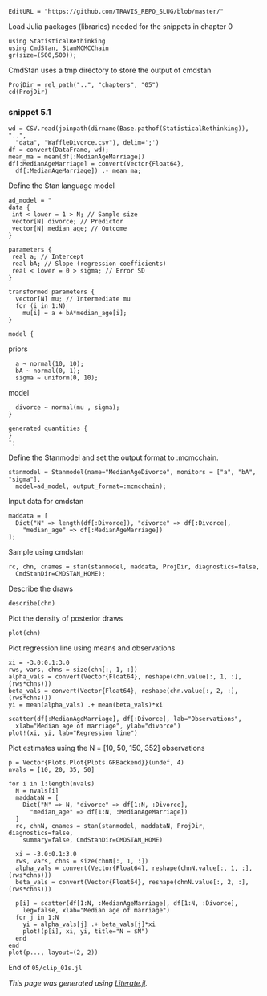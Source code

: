 ```@meta
EditURL = "https://github.com/TRAVIS_REPO_SLUG/blob/master/"
```

Load Julia packages (libraries) needed  for the snippets in chapter 0

```@example clip_01s
using StatisticalRethinking
using CmdStan, StanMCMCChain
gr(size=(500,500));
```

CmdStan uses a tmp directory to store the output of cmdstan

```@example clip_01s
ProjDir = rel_path("..", "chapters", "05")
cd(ProjDir)
```

### snippet 5.1

```@example clip_01s; continued = true
wd = CSV.read(joinpath(dirname(Base.pathof(StatisticalRethinking)), "..",
  "data", "WaffleDivorce.csv"), delim=';')
df = convert(DataFrame, wd);
mean_ma = mean(df[:MedianAgeMarriage])
df[:MedianAgeMarriage] = convert(Vector{Float64},
  df[:MedianAgeMarriage]) .- mean_ma;
```

Define the Stan language model

```@example clip_01s; continued = true
ad_model = "
data {
 int < lower = 1 > N; // Sample size
 vector[N] divorce; // Predictor
 vector[N] median_age; // Outcome
}

parameters {
 real a; // Intercept
 real bA; // Slope (regression coefficients)
 real < lower = 0 > sigma; // Error SD
}

transformed parameters {
  vector[N] mu; // Intermediate mu
  for (i in 1:N)
    mu[i] = a + bA*median_age[i];
}

model {
```

priors

```@example clip_01s; continued = true
  a ~ normal(10, 10);
  bA ~ normal(0, 1);
  sigma ~ uniform(0, 10);
```

model

```@example clip_01s
  divorce ~ normal(mu , sigma);
}

generated quantities {
}
";
```

Define the Stanmodel and set the output format to :mcmcchain.

```@example clip_01s; continued = true
stanmodel = Stanmodel(name="MedianAgeDivorce", monitors = ["a", "bA", "sigma"],
  model=ad_model, output_format=:mcmcchain);
```

Input data for cmdstan

```@example clip_01s
maddata = [
  Dict("N" => length(df[:Divorce]), "divorce" => df[:Divorce],
    "median_age" => df[:MedianAgeMarriage])
];
```

Sample using cmdstan

```@example clip_01s; continued = true
rc, chn, cnames = stan(stanmodel, maddata, ProjDir, diagnostics=false,
  CmdStanDir=CMDSTAN_HOME);
```

Describe the draws

```@example clip_01s
describe(chn)
```

Plot the density of posterior draws

```@example clip_01s
plot(chn)
```

Plot regression line using means and observations

```@example clip_01s
xi = -3.0:0.1:3.0
rws, vars, chns = size(chn[:, 1, :])
alpha_vals = convert(Vector{Float64}, reshape(chn.value[:, 1, :], (rws*chns)))
beta_vals = convert(Vector{Float64}, reshape(chn.value[:, 2, :], (rws*chns)))
yi = mean(alpha_vals) .+ mean(beta_vals)*xi

scatter(df[:MedianAgeMarriage], df[:Divorce], lab="Observations",
  xlab="Median age of marriage", ylab="divorce")
plot!(xi, yi, lab="Regression line")
```

Plot estimates using the N = [10, 50, 150, 352] observations

```@example clip_01s
p = Vector{Plots.Plot{Plots.GRBackend}}(undef, 4)
nvals = [10, 20, 35, 50]

for i in 1:length(nvals)
  N = nvals[i]
  maddataN = [
    Dict("N" => N, "divorce" => df[1:N, :Divorce],
      "median_age" => df[1:N, :MedianAgeMarriage])
  ]
  rc, chnN, cnames = stan(stanmodel, maddataN, ProjDir, diagnostics=false,
    summary=false, CmdStanDir=CMDSTAN_HOME)

  xi = -3.0:0.1:3.0
  rws, vars, chns = size(chnN[:, 1, :])
  alpha_vals = convert(Vector{Float64}, reshape(chnN.value[:, 1, :], (rws*chns)))
  beta_vals = convert(Vector{Float64}, reshape(chnN.value[:, 2, :], (rws*chns)))

  p[i] = scatter(df[1:N, :MedianAgeMarriage], df[1:N, :Divorce],
    leg=false, xlab="Median age of marriage")
  for j in 1:N
    yi = alpha_vals[j] .+ beta_vals[j]*xi
    plot!(p[i], xi, yi, title="N = $N")
  end
end
plot(p..., layout=(2, 2))
```

End of `05/clip_01s.jl`

*This page was generated using [Literate.jl](https://github.com/fredrikekre/Literate.jl).*

